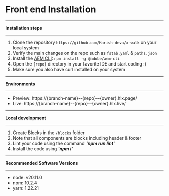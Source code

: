 # Front end Installation
***
**Installation steps**
***

1. Clone the repository `https://github.com/Harish-deva/x-walk` on your local system
1. Verify the main changes on the repo such as `fstab.yaml` & `paths.json`
1. Install the [AEM CLI](https://github.com/adobe/aem-cli): `npm install -g @adobe/aem-cli`
1. Open the `{repo}` directory in your favorite IDE and start coding :)
1. Make sure you also have curl installed on your system

***
**Environments**
***

- Preview: https://{branch-name}--{repo}--{owner}.hlx.page/
- Live: https://{branch-name}--{repo}--{owner}.hlx.live/

***
**Local development**
***

1. Create Blocks in the `/blocks` folder
1. Note that all components are blocks including header & footer
1. Lint your code using the command _**'npm run lint'**_
1. Install the code using _**'npm i'**_

***
**Recommended Software Versions**
***

- node: v20.11.0
- npm: 10.2.4
- yarn: 1.22.21



